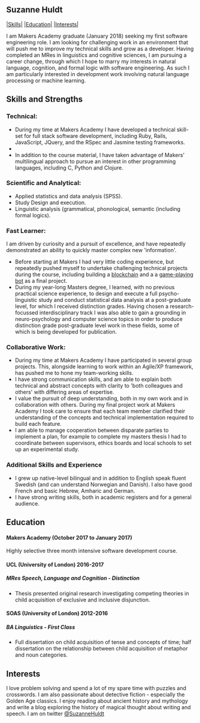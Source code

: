 ## Suzanne Huldt

[|Skills|](#skills-and-strengths) [|Education|](#education) [|Interests|](#interests)


I am Makers Academy graduate (January 2018) seeking my first software engineering role. I am looking for challenging work in an environment that will push me to improve my technical skills and grow as a developer. Having completed an MRes in linguistics and cognitive sciences, I am pursuing a career change, through which I hope to marry my interests in natural language, cognition, and formal logic with software engineering. As such I am particularly interested in development work involving natural language processing or machine learning.

## Skills and Strengths

### Technical:
- During my time at Makers Academy I have developed a technical skill-set for full stack software development, including Ruby, Rails, JavaScript, JQuery, and the RSpec and Jasmine testing frameworks.
-  
- In addition to the course material, I have taken advantage of Makers' multilingual approach to pursue an interest in other programming languages, including C, Python and Clojure.

### Scientific and Analytical:
- Applied statistics and data analysis (SPSS).
- Study Design and execution.
- Linguistic analysis (grammatical, phonological, semantic (including formal logics).

### Fast Learner:
I am driven by curiosity and a pursuit of excellence, and have repeatedly demonstrated an ability to quickly master complex new 'information'.
- Before starting at Makers I had very little coding experience, but repeatedly pushed myself to undertake challenging technical projects during the course, including building a [blockchain](https://github.com/SuzanneHuldt/Building_a_Blockchain) and a a [game-playing bot](https://github.com/SuzanneHuldt/robot-wars) as a final project.
- During my year-long Masters degree, I learned, with no previous practical science experience, to design and execute a full psycho-linguistic study and conduct statistical data analysis at a post-graduate level, for which I received distinction grades. Having chosen a research-focussed interdisciplinary track I was also able to gain a grounding in neuro-psychology and computer science topics in order to produce distinction grade post-graduate level work in these fields, some of which is being developed for publication.

### Collaborative Work:
- During my time at Makers Academy I have participated in several group projects. This, alongside learning to work within an Agile/XP framework, has pushed me to hone my team-working skills.
- I have strong communication skills, and am able to explain both technical and abstract concepts with clarity to 'both colleagues and others' with differing areas of expertise.
- I value the pursuit of deep understanding, both in my own work and in collaboration with others. During my final project work at Makers Academy I took care to ensure that each team member clarified their understanding of the concepts and technical implementation required to build each feature.
- I am able to manage cooperation between disparate parties to implement a plan, for example to complete my masters thesis I had to coordinate between supervisors, ethics boards and local schools to set up an experimental study.

### Additional Skills and Experience
- I grew up native-level bilingual and in addition to English speak fluent Swedish (and can understand Norwegian and Danish). I also have good French and basic Hebrew, Amharic and German.
- I have strong writing skills, both in academic registers and for a general audience.

## Education

#### Makers Academy (October 2017 to January 2017)

Highly selective three month intensive software development course.

#### UCL (University of London) 2016-2017

##### MRes Speech, Language and Cognition - Distinction
- Thesis presented original research investigating competing theories in child acquisition of exclusive and inclusive disjunction.

#### SOAS (University of London) 2012-2016

##### BA Linguistics - First Class
- Full dissertation on child acquisition of tense and concepts of time; half dissertation on the relationship between child acquisition of metaphor and noun categories.

## Interests
I love problem solving and spend a lot of my spare time with puzzles and crosswords. I am also passionate about detective fiction - especially the Golden Age classics. I enjoy reading about
ancient history and mythology and write a blog exploring the history of magical thought about writing and speech. I am on twitter [@SuzanneHuldt](https://twitter.com/SuzanneHuldt)
